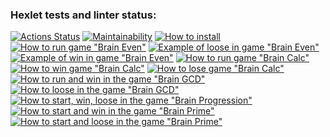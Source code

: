### Hexlet tests and linter status:
[![Actions Status](https://github.com/egor-gorbunov-hexlet/python-project-49/actions/workflows/hexlet-check.yml/badge.svg)](https://github.com/egor-gorbunov-hexlet/python-project-49/actions)
[![Maintainability](https://api.codeclimate.com/v1/badges/18d177ea0690562bc7e0/maintainability)](https://codeclimate.com/github/egor-gorbunov-hexlet/python-project-49/maintainability)
[![How to install](https://asciinema.org/a/7P1YaMDEGGppaJD8UQWh9K6hw)](https://asciinema.org/a/7P1YaMDEGGppaJD8UQWh9K6hw)
[![How to run game "Brain Even"](https://asciinema.org/a/ridoMSXSyCIWX7ueHbJyaiay9)](https://asciinema.org/a/ridoMSXSyCIWX7ueHbJyaiay9)
[![Example of loose in game "Brain Even"](https://asciinema.org/a/DhYkHKuVhrfIg9iD5Y3ZsbA0D)](https://asciinema.org/a/DhYkHKuVhrfIg9iD5Y3ZsbA0D)
[![Example of win in game "Brain Even"](https://asciinema.org/a/udUwMQNlrNmGJaHltLFYFvOLV)](https://asciinema.org/a/udUwMQNlrNmGJaHltLFYFvOLV)
[![How to run game "Brain Calc"](https://asciinema.org/a/700212)](https://asciinema.org/a/700212)
[![How to win game "Brain Calc"](https://asciinema.org/a/700513)](https://asciinema.org/a/700513)
[![How to lose game "Brain Calc"](https://asciinema.org/a/700515)](https://asciinema.org/a/700515)
[![How to run and win in the game "Brain GCD"](https://asciinema.org/a/700550)](https://asciinema.org/a/700550)
[![How to loose in the game "Brain GCD"](https://asciinema.org/a/700553)](https://asciinema.org/a/700553)
[![How to start, win, loose in the game "Brain Progression"](https://asciinema.org/a/700586)](https://asciinema.org/a/700586)
[![How to start and win in the game "Brain Prime"](https://asciinema.org/a/702285)](https://asciinema.org/a/702285)
[![How to start and loose in the game "Brain Prime"](https://asciinema.org/a/702286)](https://asciinema.org/a/702286)

